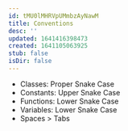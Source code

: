 ```yaml
---
id: tMU0lMHRVpUMmbzAyNawM
title: Conventions
desc: ''
updated: 1641416398473
created: 1641105063925
stub: false
isDir: false
---
```


- Classes: Proper Snake Case
- Constants: Upper Snake Case
- Functions: Lower Snake Case
- Variables: Lower Snake Case
- Spaces > Tabs
